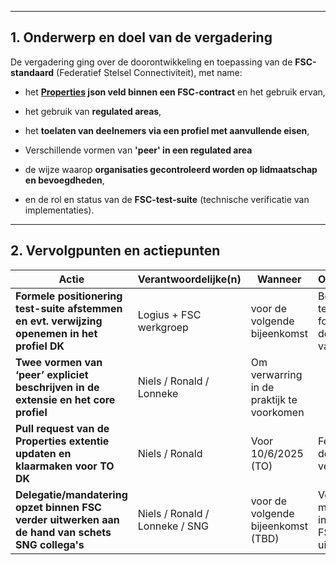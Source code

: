 * * *

1\. **Onderwerp en doel van de vergadering**
--------------------------------------------

De vergadering ging over de doorontwikkeling en toepassing van de **FSC-standaard** (Federatief Stelsel Connectiviteit), met name:

*   het **[Properties](../presentaties/presentaties/Ronald28_05_2025.pptx) json veld binnen een FSC-contract** en het gebruik ervan,

*   het gebruik van **regulated areas**,
    
*   het **toelaten van deelnemers via een profiel met aanvullende eisen**,

*   Verschillende vormen van **'peer' in een regulated area**
    
*   de wijze waarop **organisaties gecontroleerd worden op lidmaatschap en bevoegdheden**,
    
*   en de rol en status van de **FSC-test-suite** (technische verificatie van implementaties).
    

* * *


2\. **Vervolgpunten en actiepunten**
------------------------------------

| Actie | Verantwoordelijke(n) | Wanneer |Opmerkingen |
| --- | --- | --- | --- |
| **Formele positionering test-suite afstemmen en evt. verwijzing openemen in het profiel DK** | Logius + FSC werkgroep | voor de volgende bijeenkomst | Bepalen of de test-suite formeel onder de standaard valt |
| **Twee vormen van ‘peer’ expliciet beschrijven in de extensie en het core profiel** | Niels / Ronald / Lonneke | Om verwarring in de praktijk te voorkomen |
| **Pull request van de Properties extentie updaten en klaarmaken voor TO DK** | Niels / Ronald | Voor 10/6/2025 (TO)| Feedback van de werkgroep verwerken|
| **Delegatie/mandatering opzet binnen FSC verder uitwerken aan de hand van schets SNG collega's** | Niels / Ronald / Lonneke / SNG | voor de volgende bijeenkomst (TBD) | Voorstel voor mogelijke invulling icm FSC uitschrijven |
